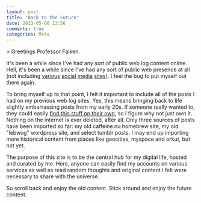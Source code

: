 ```yaml
---
layout: post
title: "Back to the Future"
date: 2013-05-06 13:56
comments: true
categories: Meta
---
```

&gt; Greetings Professor Falken.

It's been a while since I've had any sort of public web log content online.  Hell, it's been a while since I've had any sort of public web presence at all (not including [various](http://twitter.com/genetik) [social](http://profiles.google.com/genetik) [media](http://www.youtube.com/genetik123) [sites](http://www.linkedin.com/in/genetik)).  I feel the bug to put myself out there again.

To bring myself up to that point, I felt it important to include all of the posts I had on my previous web log sites.  Yes, this means bringing back to life slightly embarrassing posts from my early 20s.  If someone really wanted to, they could easily [find this stuff on their own](http://web.archive.org/web/20041206112155/http://caffeine.nu/index.php?all=1), so I figure why not just own it.  Nothing on the internet is ever deleted, after all.  Only three sources of posts have been imported so far: my old caffeine.nu homebrew site, my old "lebwog" wordpress site, and select tumblr posts.  I may end up importing more historical content from places like geocities, myspace and orkut, but not yet.

The purpose of this site is to be the central hub for my digital life, hosted and curated by me.  Here, anyone can easily find my accounts on various services as well as read random thoughts and original content I felt were necessary to share with the universe.

So scroll back and enjoy the old content.  Stick around and enjoy the future content.
